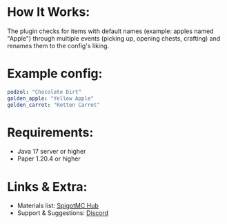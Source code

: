 # How It Works:
The plugin checks for items with default names (example: apples named "Apple") through multiple events (picking up, opening chests, crafting) and renames them to the config's liking.
# Example config:
```yaml
podzol: "Chocolate Dirt"
golden_apple: "Yellow Apple"
golden_carrot: "Rotten Carrot"
```
# Requirements:
- Java 17 server or higher
- Paper 1.20.4 or higher
# Links & Extra:
- Materials list: [SpigotMC Hub](https://hub.spigotmc.org/javadocs/bukkit/org/bukkit/Material.html)
- Support & Suggestions: [Discord](https://discord.gg/MzegbUYHUH)
